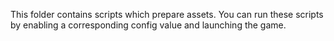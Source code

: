 This folder contains scripts which prepare assets. You can run these scripts by enabling a corresponding config value and launching the game.
